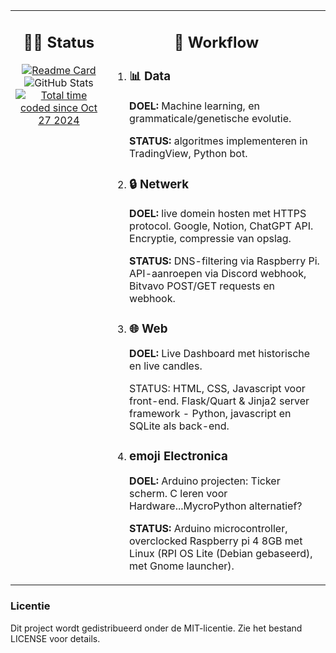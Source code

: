 <table>
  <tr>
    <td align="left" style="vertical-align: top;">
      <h2 align="center">🧑‍💻 Status</h2>
      </h3> 
      <div align="center">
        <a href="https://github.com/DR-GRIEZEL/DR-GRIEZEL">
          <img src="https://github-readme-stats.vercel.app/api/pin/?username=DR-GRIEZEL&repo=DR-GRIEZEL" alt="Readme Card" style="max-width: 100%; height: auto;"/>
        </a>
        <img src="https://github-readme-stats.vercel.app/api?username=DR-GRIEZEL&show_icons=true&theme=gruvbox" alt="GitHub Stats" style="max-width: 100%; height: auto;"/>
        <a href="https://wakatime.com/@2270454a-8d3f-442f-b5d5-b72bb2014113"><img src="https://wakatime.com/badge/user/2270454a-8d3f-442f-b5d5-b72bb2014113.svg" alt="Total time coded since Oct 27 2024" /></a>
      </div>
    </td>
    <td align="left" style="vertical-align: top;">
      <h2 align="center">🚀 Workflow</h2>
      <ol>
        <li><h3>📊 <strong>Data</strong></h3>
          <p><b>DOEL:</b> Machine learning, en grammaticale/genetische evolutie.</p>
          <p><b>STATUS:</b> algoritmes implementeren in TradingView, Python bot.</p>
        </li>
        <li><h3>🔒 <strong>Netwerk</strong></h3>
          <p><b>DOEL:</b> live domein hosten met HTTPS protocol. Google, Notion, ChatGPT API. Encryptie, compressie van opslag.</p>
          <p><b>STATUS:</b> DNS-filtering via Raspberry Pi. API-aanroepen via Discord webhook, Bitvavo POST/GET requests en webhook.</p>
        </li>
        <li><h3>🌐 <strong>Web</strong></h3>
          <p><b>DOEL:</b> Live Dashboard met historische en live candles. </p>
          <p>STATUS: HTML, CSS, Javascript voor front-end. Flask/Quart & Jinja2 server framework - Python, javascript en SQLite als back-end.</p>
        <li><h3>emoji <strong>Electronica</strong></h3>
          <p><b>DOEL:</b> Arduino projecten: Ticker scherm. C leren voor Hardware...MycroPython alternatief? </p>
          <p><b>STATUS:</b> Arduino microcontroller, overclocked Raspberry pi 4 8GB met Linux (RPI OS Lite (Debian gebaseerd), met Gnome launcher).</p>
        </li>
        </li>
      </ol>
    </td>
  </tr>
</table>
          </a>
        </div>
    </td>
  </tr>
</table>
<h3>Licentie</h3>
<p>Dit project wordt gedistribueerd onder de MIT-licentie. Zie het bestand LICENSE voor details.</p>
